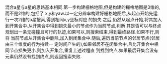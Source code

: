 混合a星与a星的思路基本相同.第一步构建栅格地图,但是构建的栅格地图是3维的,而不是2维的,包括了
x,y和yaw.以一定分辨率构建好栅格地图后,从起点开始先运行一次2维的a星搜索,得到相同x,y坐标对应
的损失.之后,仍然从起点开始,将其加入到开集合中.从开集合中得到损失最小的节点作为当前节点,判断
其是否可以与终点规划出一条无碰撞且可行的轨迹,如果可以,则搜索结束,得到最终路径.如果不行,则将
当前节点从开集合中删除,加入到闭集合中.随后,遍历当前节点的邻居节点(邻居由三个维度的行为持续一
定时间产生的),如果邻居不在闭集合中,且比开集合中相同节点损失更小,则加入开集合,重复上述过程直
到找到终点.如果最后开集合没有元素仍然没有找到终点,则返回搜索失败.